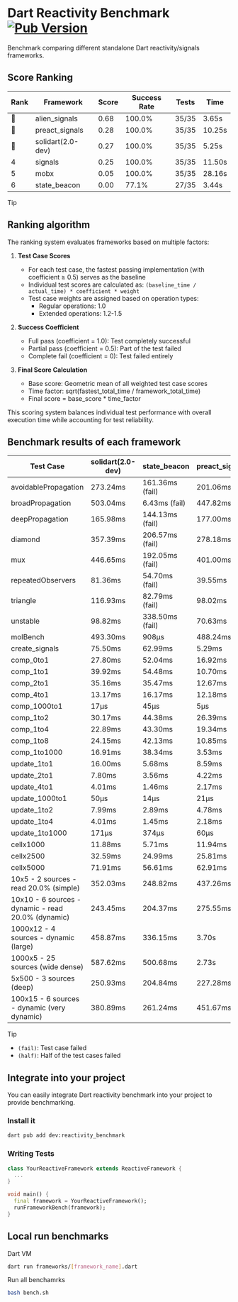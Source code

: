 # Dart Reactivity Benchmark [![Pub Version](https://img.shields.io/pub/v/reactivity_benchmark)](https://pub.dev/packages/reactivity_benchmark)

Benchmark comparing different standalone Dart reactivity/signals frameworks.

## Score Ranking

<!-- ranking start -->
| Rank | Framework | Score | Success Rate | Tests | Time |
|------|-----------|-------|--------------|-------|------|
| 🥇 | alien_signals | 0.68 | 100.0% | 35/35 | 3.65s |
| 🥈 | preact_signals | 0.28 | 100.0% | 35/35 | 10.25s |
| 🥉 | solidart(2.0-dev) | 0.27 | 100.0% | 35/35 | 5.25s |
| 4 | signals | 0.25 | 100.0% | 35/35 | 11.50s |
| 5 | mobx | 0.05 | 100.0% | 35/35 | 28.16s |
| 6 | state_beacon | 0.00 | 77.1% | 27/35 | 3.44s |

<!-- ranking end -->

> [!TIP]
> ## Ranking algorithm
>
> The ranking system evaluates frameworks based on multiple factors:
>
> 1. **Test Case Scores**
>    - For each test case, the fastest passing implementation (with coefficient ≥ 0.5) serves as the baseline
>    - Individual test scores are calculated as: `(baseline_time / actual_time) * coefficient * weight`
>    - Test case weights are assigned based on operation types:
>      - Regular operations: 1.0
>      - Extended operations: 1.2-1.5
>
> 2. **Success Coefficient**
>    - Full pass (coefficient = 1.0): Test completely successful
>    - Partial pass (coefficient = 0.5): Part of the test failed
>    - Complete fail (coefficient = 0): Test failed entirely
>
> 3. **Final Score Calculation**
>    - Base score: Geometric mean of all weighted test case scores
>    - Time factor: sqrt(fastest_total_time / framework_total_time)
>    - Final score = base_score * time_factor
>
> This scoring system balances individual test performance with overall execution time while accounting for test reliability.

## Benchmark results of each framework

<!-- test-case start -->
| Test Case | solidart(2.0-dev) | state_beacon | preact_signals | signals | mobx | alien_signals |
|---|---|---|---|---|---|---|
| avoidablePropagation | 273.24ms | 161.36ms (fail) | 201.06ms | 209.71ms | 2.33s | 183.77ms |
| broadPropagation | 503.04ms | 6.43ms (fail) | 447.82ms | 459.33ms | 4.58s | 343.75ms |
| deepPropagation | 165.98ms | 144.13ms (fail) | 177.00ms | 177.18ms | 1.56s | 125.35ms |
| diamond | 357.39ms | 206.57ms (fail) | 278.18ms | 278.71ms | 2.46s | 228.76ms |
| mux | 446.65ms | 192.05ms (fail) | 401.00ms | 413.78ms | 1.84s | 371.81ms |
| repeatedObservers | 81.36ms | 54.70ms (fail) | 39.55ms | 44.87ms | 234.07ms | 45.63ms |
| triangle | 116.93ms | 82.79ms (fail) | 98.02ms | 101.42ms | 774.49ms | 85.41ms |
| unstable | 98.82ms | 338.50ms (fail) | 70.63ms | 79.48ms | 358.02ms | 66.85ms |
| molBench | 493.30ms | 908μs | 488.24ms | 486.04ms | 574.72ms | 484.58ms |
| create_signals | 75.50ms | 62.99ms | 5.29ms | 25.02ms | 88.83ms | 26.77ms |
| comp_0to1 | 27.80ms | 52.04ms | 16.92ms | 10.35ms | 23.43ms | 9.56ms |
| comp_1to1 | 39.92ms | 54.48ms | 10.70ms | 26.23ms | 43.06ms | 8.97ms |
| comp_2to1 | 35.16ms | 35.47ms | 12.67ms | 13.38ms | 23.10ms | 2.34ms |
| comp_4to1 | 13.17ms | 16.17ms | 12.18ms | 3.40ms | 18.03ms | 10.15ms |
| comp_1000to1 | 17μs | 45μs | 5μs | 5μs | 26μs | 3μs |
| comp_1to2 | 30.17ms | 44.38ms | 26.39ms | 13.07ms | 35.21ms | 15.16ms |
| comp_1to4 | 22.89ms | 43.30ms | 19.34ms | 18.86ms | 18.52ms | 6.05ms |
| comp_1to8 | 24.15ms | 42.13ms | 10.85ms | 7.83ms | 20.87ms | 4.90ms |
| comp_1to1000 | 16.91ms | 38.34ms | 3.53ms | 12.66ms | 16.00ms | 3.41ms |
| update_1to1 | 16.00ms | 5.68ms | 8.59ms | 8.99ms | 25.40ms | 9.42ms |
| update_2to1 | 7.80ms | 3.56ms | 4.22ms | 4.75ms | 12.34ms | 2.32ms |
| update_4to1 | 4.01ms | 1.46ms | 2.17ms | 2.27ms | 6.67ms | 2.58ms |
| update_1000to1 | 50μs | 14μs | 21μs | 22μs | 71μs | 24μs |
| update_1to2 | 7.99ms | 2.89ms | 4.78ms | 4.47ms | 12.10ms | 5.12ms |
| update_1to4 | 4.01ms | 1.45ms | 2.18ms | 2.24ms | 6.85ms | 2.50ms |
| update_1to1000 | 171μs | 374μs | 60μs | 42μs | 176μs | 46μs |
| cellx1000 | 11.88ms | 5.71ms | 11.94ms | 9.65ms | 73.24ms | 7.01ms |
| cellx2500 | 32.59ms | 24.99ms | 25.81ms | 31.66ms | 249.41ms | 18.66ms |
| cellx5000 | 71.91ms | 56.61ms | 62.91ms | 63.56ms | 546.42ms | 40.05ms |
| 10x5 - 2 sources - read 20.0% (simple) | 352.03ms | 248.82ms | 437.26ms | 525.25ms | 2.06s | 228.00ms |
| 10x10 - 6 sources - dynamic - read 20.0% (dynamic) | 243.45ms | 204.37ms | 275.55ms | 279.98ms | 1.60s | 173.50ms |
| 1000x12 - 4 sources - dynamic (large) | 458.87ms | 336.15ms | 3.70s | 3.91s | 2.04s | 281.36ms |
| 1000x5 - 25 sources (wide dense) | 587.62ms | 500.68ms | 2.73s | 3.56s | 3.65s | 403.64ms |
| 5x500 - 3 sources (deep) | 250.93ms | 204.84ms | 227.28ms | 225.25ms | 1.17s | 191.80ms |
| 100x15 - 6 sources - dynamic (very dynamic) | 380.89ms | 261.24ms | 451.67ms | 493.29ms | 1.70s | 260.63ms |

<!-- test-case end -->

> [!TIP]
> - `(fail)`: Test case failed
> - `(half)`: Half of the test cases failed

## Integrate into your project

You can easily integrate Dart reactivity benchmark into your project to provide benchmarking.

### Install it

```bash
dart pub add dev:reactivity_benchmark
```

### Writing Tests

```dart
class YourReactiveFramework extends ReactiveFramework {
  ...
}

void main() {
  final framework = YourReactiveFramework();
  runFrameworkBench(framework);
}
```

## Local run benchmarks

Dart VM
```bash
dart run frameworks/[framework_name].dart
```

Run all benchamrks
```bash
bash bench.sh
```
